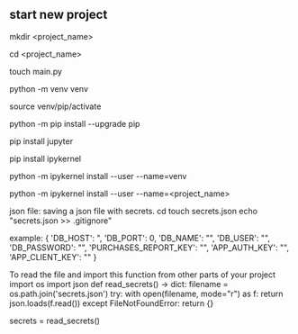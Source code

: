 ## start new project

mkdir <project_name>

cd <project_name>

touch main.py

python -m venv venv

source venv/pip/activate

python -m pip install --upgrade pip

pip install jupyter

pip install ipykernel

python -m ipykernel install --user --name=venv

python -m ipykernel install --user --name=<project_name>

json file: saving a json file with secrets.
cd <project-dir>
touch secrets.json
echo "secrets.json >> .gitignore"


example:
{
'DB_HOST': ",
'DB_PORT': 0,
'DB_NAME': "",
'DB_USER': "",
'DB_PASSWORD': "",
'PURCHASES_REPORT_KEY': "",
'APP_AUTH_KEY': "",
'APP_CLIENT_KEY': ""
}

To read the file and import this function from other parts of your project
import os
import json
def read_secrets() -> dict:
    filename = os.path.join('secrets.json')
    try:
        with open(filename, mode="r") as f:
            return json.loads(f.read())
    except FileNotFoundError:
        return {}

secrets = read_secrets()